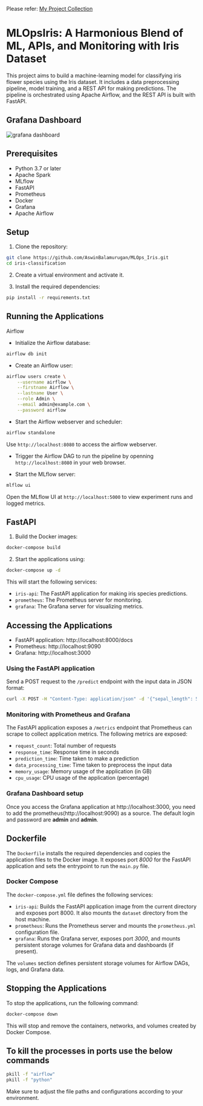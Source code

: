 Please refer: [My Project Collection](https://github.com/AswinBalamurugan/Machine_Learning_Projects/blob/main/README.md)

# MLOpsIris: A Harmonious Blend of ML, APIs, and Monitoring with Iris Dataset

This project aims to build a machine-learning model for classifying iris flower species using the Iris dataset. It includes a data preprocessing pipeline, model training, and a REST API for making predictions. The pipeline is orchestrated using Apache Airflow, and the REST API is built with FastAPI.

## Grafana Dashboard
![grafana dashboard](https://github.com/AswinBalamurugan/MLOps_Iris/blob/main/imgs/grafana.png)

## Prerequisites

- Python 3.7 or later
- Apache Spark
- MLflow
- FastAPI
- Prometheus
- Docker
- Grafana
- Apache Airflow

## Setup

1. Clone the repository:

```bash
git clone https://github.com/AswinBalamurugan/MLOps_Iris.git
cd iris-classification
```

2. Create a virtual environment and activate it.

3. Install the required dependencies:

```bash
pip install -r requirements.txt
```

## Running the Applications
Airflow

- Initialize the Airflow database:

```bash
airflow db init
```

- Create an Airflow user:

```bash
airflow users create \
    --username airflow \
    --firstname Airflow \
    --lastname User \
    --role Admin \
    --email admin@example.com \
    --password airflow
```

- Start the Airflow webserver and scheduler:

```bash
airflow standalone
```

Use `http://localhost:8080` to access the airflow webserver.

- Trigger the Airflow DAG to run the pipeline by openning `http://localhost:8080` in your web browser.

- Start the MLflow server:

```bash
mlflow ui
```
Open the MLflow UI at `http://localhost:5000` to view experiment runs and logged metrics.

## FastAPI

1. Build the Docker images:

```bash
docker-compose build
```

2. Start the applications using:

```bash
docker-compose up -d
```

This will start the following services:

- `iris-api`: The FastAPI application for making iris species predictions.
- `prometheus`: The Prometheus server for monitoring.
- `grafana`: The Grafana server for visualizing metrics.

## Accessing the Applications

- FastAPI application: http://localhost:8000/docs
- Prometheus: http://localhost:9090
- Grafana: http://localhost:3000

### Using the FastAPI application
Send a POST request to the `/predict` endpoint with the input data in JSON format:

```bash
curl -X POST -H "Content-Type: application/json" -d '{"sepal_length": 5.1, "sepal_width": 3.5, "petal_length": 1.4, "petal_width": 0.2}' http://127.0.0.1:8000/predict
```

### Monitoring with Prometheus and Grafana
The FastAPI application exposes a `/metrics` endpoint that Prometheus can scrape to collect application metrics. 
The following metrics are exposed:

- `request_count`: Total number of requests
- `response_time`: Response time in seconds
- `prediction_time`: Time taken to make a prediction
- `data_processing_time`: Time taken to preprocess the input data
- `memory_usage`: Memory usage of the application (in GB)
- `cpu_usage`: CPU usage of the application (percentage)

### Grafana Dashboard setup
Once you access the Grafana application at http://localhost:3000, you need to add the prometheus(http://localhost:9090) as a source. 
The default login and password are **admin** and **admin**.

## Dockerfile
The `Dockerfile` installs the required dependencies and copies the application files to the Docker image. It exposes port *8000* for the FastAPI application and sets the entrypoint to run the `main.py` file.
### Docker Compose
The `docker-compose.yml` file defines the following services:

- `iris-api`: Builds the FastAPI application image from the current directory and exposes port 8000. It also mounts the `dataset` directory from the host machine.
- `prometheus`: Runs the Prometheus server and mounts the `prometheus.yml` configuration file.
- `grafana`: Runs the Grafana server, exposes port *3000*, and mounts persistent storage volumes for Grafana data and dashboards (if present).

The `volumes` section defines persistent storage volumes for Airflow DAGs, logs, and Grafana data.

## Stopping the Applications
To stop the applications, run the following command:
```bash 
docker-compose down 
```
This will stop and remove the containers, networks, and volumes created by Docker Compose.


## To kill the processes in ports use the below commands

```bash
pkill -f "airflow"
pkill -f "python"
```
Make sure to adjust the file paths and configurations according to your environment.
